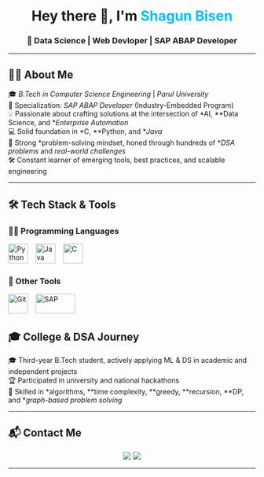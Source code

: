 <h1 align="center">Hey there 👋, I'm <span style="color:#00BFFF">Shagun Bisen</span></h1>
<h3 align="center">🚀 Data Science | Web Devloper | SAP ABAP Developer</h3>

---

## 👨‍💻 About Me

🎓 *B.Tech in Computer Science Engineering* | *Parul University*  
🎯 Specialization: *SAP ABAP Developer* (Industry-Embedded Program)  
💡 Passionate about crafting solutions at the intersection of *AI, **Data Science, and **Enterprise Automation*   
💻 Solid foundation in *C, **Python, and **Java*  
🧠 Strong *problem-solving mindset, honed through hundreds of **DSA problems* and *real-world challenges*  
🛠 Constant learner of emerging tools, best practices, and scalable engineering  

---

## 🛠 Tech Stack & Tools

### 👨‍💻 Programming Languages
<p align="left">
  <img src="https://cdn.jsdelivr.net/gh/devicons/devicon/icons/python/python-original.svg" height="40" width="40" alt="Python" />
  &nbsp;&nbsp;
  <img src="https://cdn.jsdelivr.net/gh/devicons/devicon/icons/java/java-original.svg" height="40" width="40" alt="Java" />
  &nbsp;&nbsp;
  <img src="https://cdn.jsdelivr.net/gh/devicons/devicon/icons/c/c-original.svg" height="40" width="40" alt="C" />
</p>



### 🧰 Other Tools
<p align="left">
  <img src="https://cdn.jsdelivr.net/gh/devicons/devicon/icons/git/git-original.svg" height="40" width="40" alt="Git" />
  &nbsp;&nbsp;
  <img src="https://upload.wikimedia.org/wikipedia/commons/5/59/SAP_2011_logo.svg" height="40" width="80" alt="SAP" />
</p>



## 🎓 College & DSA Journey

🎓 Third-year B.Tech student, actively applying ML & DS in academic and independent projects  
🏆 Participated in university and national hackathons  
🧠 Skilled in *algorithms, **time complexity, **greedy, **recursion, **DP, and **graph-based problem solving*

---

## 📬 Contact Me

<p align="center">
  <a href="mailto:shagunbisen09@gmail.com"><img src="https://img.shields.io/badge/email-@shagunbisen09-blue?style=flat&logo=gmail&logoColor=white" /></a>
  <a href="https://www.linkedin.com/in/shagun-bisen-758367293/"><img src="https://img.shields.io/badge/linkedin-Profile-blue?style=flat&logo=linkedin" /></a>
</p>

---
